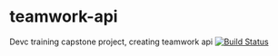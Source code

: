 # teamwork-api
Devc training capstone project, creating teamwork api
[![Build Status](https://travis-ci.com/MisheckGithongo/teamwork-api.svg?branch=master)](https://travis-ci.com/MisheckGithongo/teamwork-api)
